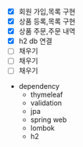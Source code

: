 - [x] 회원 가입,목록 구현
- [x] 상품 등록,목록 구현
- [x] 상품 주문,주문 내역
- [x] h2 db 연결 
- [ ] 채우기
- [ ] 채우기
- [ ] 채우기
- dependency
  - thymeleaf
  - validation
  - jpa
  - spring web
  - lombok
  - h2